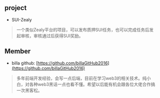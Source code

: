 ## project
- SUI-Zealy
> 一个类似Zealy平台的项目，可以发布质押SUI任务，也可以完成任务后发起审核，审核通过后获得SUI奖励。


## Member
- billa  github: [https://github.com/billaGitHub2016](https://github.com/billaGitHub2016)
> 多年前端开发经验，会写一点后端，目前在学习web3的相关技术。纯小白，对各种web3黑话一点也看不懂。希望以后能有机会跟各位大佬合作搞一次黑客松。



